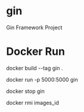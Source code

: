 # gin
Gin Framework Project

# Docker Run

docker build --tag gin .

docker run -p 5000:5000 gin

docker stop gin

docker rmi images_id
